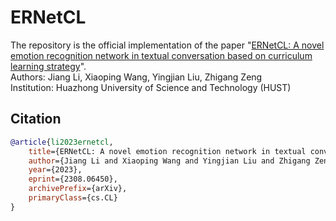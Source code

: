 # ERNetCL
The repository is the official implementation of the paper "[ERNetCL: A novel emotion recognition network in textual conversation based on curriculum learning strategy](https://arxiv.org/abs/2308.06450)".  
Authors: Jiang Li, Xiaoping Wang, Yingjian Liu, Zhigang Zeng  
Institution: Huazhong University of Science and Technology (HUST)  

## Citation
```bibtex
@article{li2023ernetcl,  
    title={ERNetCL: A novel emotion recognition network in textual conversation based on curriculum learning strategy},  
    author={Jiang Li and Xiaoping Wang and Yingjian Liu and Zhigang Zeng},  
    year={2023},  
    eprint={2308.06450},  
    archivePrefix={arXiv},  
    primaryClass={cs.CL}  
}  
```
